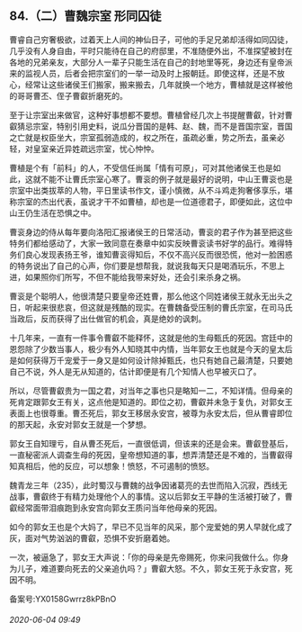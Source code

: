 ## 84.（二）曹魏宗室 形同囚徒
曹睿自己穷奢极欲，过着天上人间的神仙日子，可他的手足兄弟却活得如同囚徒，几乎没有人身自由，平时只能待在自己的府邸里，不准随便外出，不准探望被封在各地的兄弟亲友，大部分人一辈子只能生活在自己的封地里等死，身边还有皇帝派来的监视人员，后者会把宗室们的一举一动及时上报朝廷。即使这样，还是不放心，经常让这些诸侯王们搬家，搬来搬去，几年就换一个地方，曹植就是这样被他的哥哥曹丕、侄子曹叡折磨死的。



至于让宗室出来做官，这种好事想都不要想。曹植曾经几次上书提醒曹叡，针对曹叡猜忌宗室，特别引用史料，说瓜分晋国的是韩、赵、魏，而不是晋国宗室，晋国之亡就是权臣坐大，宗室孤弱造成的，权之所在，虽疏必重，势之所去，虽亲必轻，对皇室亲近异姓疏远宗室，忧心忡忡。



曹植是个有「前科」的人，不受信任尚属「情有可原」，可对其他诸侯王也是如此，这就不能不让曹氏宗室心寒了。曹衮的例子就是最好的说明，中山王曹衮也是宗室中出类拔萃的人物，平日里读书作文，谨小慎微，从不斗鸡走狗奢侈享乐，堪称宗室的杰出代表，虽说才干不如曹植，却也是一位道德君子，即便如此，这位中山王仍生活在恐惧之中。



曹衮身边的侍从每年要向洛阳汇报诸侯王的日常活动，曹衮的君子作为甚至把这些特务们都给感动了，大家一致同意在奏章中如实反映曹衮读书好学的品行。难得特务们良心发现表扬王爷，谁知曹衮得知后，不仅不高兴反而很恐慌，他对一脸困惑的特务说出了自己的心声，你们要是想帮我，就说我每天只是喝酒玩乐，不思上进，如果照你们所写，不但不能给我带来好处，还会引来杀身之祸。



曹衮是个聪明人，他很清楚只要皇帝还姓曹，那么他这个同姓诸侯王就永无出头之日，听起来很悲哀，但这就是残酷的现实。在曹魏备受压制的曹氏宗室，在司马氏当政后，反而获得了出仕做官的机会，真是绝妙的讽刺。



十几年来，一直有一件事令曹叡不能释怀，这就是他的生母甄氏的死因。宫廷中的恩怨除了少数当事人，极少有外人知晓其中内情，当年郭女王也就是今天的皇太后是如何获得万千宠爱于一身又是如何设计除掉甄氏，也只有她自己最清楚，只要她自己不说，外人是无从知道的，估计即便是有几个知情人也早被灭口了。



所以，尽管曹叡贵为一国之君，对当年之事也只是略知一二，不知详情。但母亲的死肯定跟郭女王有关，这点他是知道的。即位之初，曹叡并未急于复仇，对郭女王表面上也很尊重。曹丕死后，郭女王移居永安宫，被尊为永安太后，但从曹睿即位的那天起，永安对郭女王就是一个梦想。



郭女王自知理亏，自从曹丕死后，一直很低调，但该来的还是会来。曹叡登基后，一直秘密派人调查生母的死因，皇帝想知道的事，想弄清楚还是不难的，当曹叡得知真相后，他的反应，可以想象！愤怒，不可遏制的愤怒。



魏青龙三年（235），此时蜀汉与曹魏的战争因诸葛亮的去世而陷入沉寂，西线无战事，曹叡终于有精力处理他个人的事情。这以后郭女王平静的生活被打破了，曹叡经常面带泪痕跑到永安宫向郭女王质问当年他母亲的死因。



如今的郭女王也是个大妈了，早已不见当年的风采，那个宠爱她的男人早就化成了灰，面对气势汹汹的曹叡，恐惧不安折磨着她。



一次，被逼急了，郭女王大声说：「你的母亲是先帝赐死，你来问我做什么。你身为儿子，难道要向死去的父亲追仇吗？」曹叡大怒。不久，郭女王死于永安宫，死因不明。



备案号:YX0158Gwrrz8kPBnO


###### 2020-06-04 09:49

